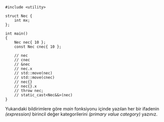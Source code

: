 ```
#include <utility>

struct Nec {
	int mx;
};

int main()
{
	Nec nec{ 10 };
	const Nec cnec{ 10 };

	// nec
	// cnec
	// &nec
	// nec.x
	// std::move(nec)
	// std::move(cnec)
	// nec{}
	// nec{}.x
	// throw nec;
	// static_cast<Nec&&>(nec)
}
```

Yukarıdaki bildirimlere göre _main_ fonksiyonu içinde yazılan her bir ifadenin _(expression)_ birincil değer kategorilerini _(primary value category)_ yazınız.
